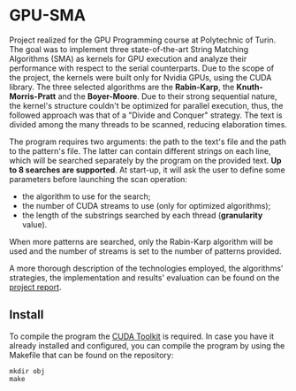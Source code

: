 # GPU-SMA
Project realized for the GPU Programming course at Polytechnic of Turin. 
The goal was to implement three state-of-the-art String Matching Algorithms (SMA) as kernels for GPU execution and analyze their performance with respect to the serial counterparts. Due to the scope of the project, the kernels were built only for Nvidia GPUs, using the CUDA library.
The three selected algorithms are the **Rabin-Karp**, the **Knuth-Morris-Pratt** and the **Boyer-Moore**. Due to their strong sequential nature, the kernel's structure couldn't be optimized for parallel execution, thus, the followed approach was that of a "Divide and Conquer" strategy. The text is divided among the many threads to be scanned, reducing elaboration times.

The program requires two arguments: the path to the text's file and the path to the pattern's file. The latter can contain different strings on each line, which will be searched separately by the program on the provided text. **Up to 8 searches are supported**. At start-up, it will ask the user to define some parameters before launching the scan operation:
- the algorithm to use for the search;
- the number of CUDA streams to use (only for optimized algorithms);
- the length of the substrings searched by each thread (**granularity** value).

When more patterns are searched, only the Rabin-Karp algorithm will be used and the number of streams is set to the number of patterns provided.

A more thorough description of the technologies employed, the algorithms' strategies, the implementation and results' evaluation can be found on the [project report](docs/GPU-Report.pdf).

## Install
To compile the program the [CUDA Toolkit](https://developer.nvidia.com/cuda-toolkit) is required. In case you have it already installed and configured, you can compile the program by using the Makefile that can be found on the repository:

```
mkdir obj
make
```